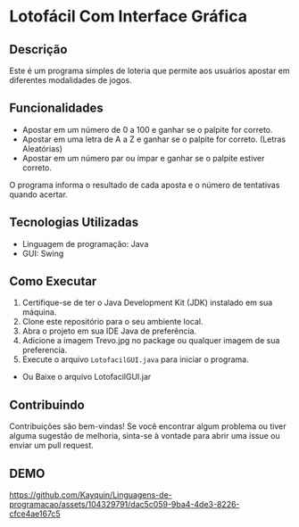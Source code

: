 # Lotofácil Com Interface Gráfica 

## Descrição
Este é um programa simples de loteria que permite aos usuários apostar em diferentes modalidades de jogos.

## Funcionalidades
- Apostar em um número de 0 a 100 e ganhar se o palpite for correto.
- Apostar em uma letra de A a Z e ganhar se o palpite for correto. (Letras Aleatórias)
- Apostar em um número par ou ímpar e ganhar se o palpite estiver correto.
  
O programa informa o resultado de cada aposta e o número de tentativas quando acertar.

## Tecnologias Utilizadas
- Linguagem de programação: Java
- GUI: Swing

## Como Executar
1. Certifique-se de ter o Java Development Kit (JDK) instalado em sua máquina.
2. Clone este repositório para o seu ambiente local.
3. Abra o projeto em sua IDE Java de preferência.
4. Adicione a imagem Trevo.jpg no package ou qualquer imagem de sua preferencia.
5. Execute o arquivo `LotofacilGUI.java` para iniciar o programa.

- Ou Baixe o arquivo LotofacilGUI.jar

## Contribuindo
Contribuições são bem-vindas! Se você encontrar algum problema ou tiver alguma sugestão de melhoria, sinta-se à vontade para abrir uma issue ou enviar um pull request.

## DEMO
https://github.com/Kayquin/Linguagens-de-programacao/assets/104329791/dac5c059-9ba4-4de3-8226-cfce4ae167c5

